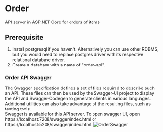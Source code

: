 # Order
API server in ASP.NET Core for orders of items
## Prerequisite
1. Install postgresql if you haven't. Alternatively you can use other RDBMS, but you would need to replace postgres driver with its respective relational database driver.
2. Create a database with a name of "order-api".
### Order API Swagger
The Swagger specification defines a set of files required to describe such an API. These files can then be used by the Swagger-UI project to display the API and Swagger-Codegen to generate clients in various languages. Additional utilities can also take advantage of the resulting files, such as testing tools.<br/>Swagger is available for this API server. To open swagger UI, open https://localhost:7208/swagger/index.html or https://localhost:5208/swagger/index.html.
![OrderSwagger](https://user-images.githubusercontent.com/50491841/200461525-35732572-1c1a-4020-a25e-a31271c5cd3a.png)
